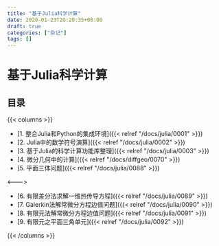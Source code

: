 ```yaml
---
title: "基于Julia科学计算"
date: 2020-01-23T20:20:35+08:00
draft: true
categories: ["杂记"]
tags: []
---
```


# 基于Julia科学计算

## 目录

{{< columns >}}

- [1. 整合Julia和Python的集成环境]({{< relref "/docs/julia/0001" >}})  
- [2. Julia中的数学符号演算]({{< relref "/docs/julia/0002" >}}) 
- [3. 基于Julia的科学计算功能库整理]({{< relref "/docs/julia/0003" >}})  
- [4. 微分几何中的计算]({{< relref "/docs/diffgeo/0070" >}})   
- [5. 平面三体问题]({{< relref "/docs/julia/0088" >}}) 

<--->
   
- [6. 有限差分法求解一维热传导方程]({{< relref "/docs/julia/0089" >}})    
- [7. Galerkin法解常微分方程边值问题]({{< relref "/docs/julia/0090" >}})    
- [8. 有限元法解常微分方程边值问题]({{< relref "/docs/julia/0091" >}})    
- [9. 有限元之平面三角单元]({{< relref "/docs/julia/0092" >}})    

{{< /columns >}}



